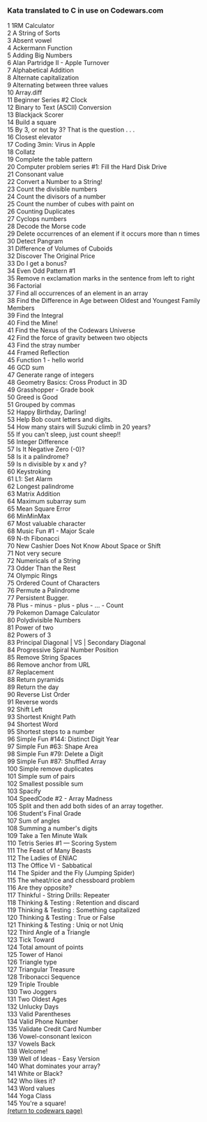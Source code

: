 <!-- For more details see [GitHub Flavored Markdown](https://guides.github.com/features/mastering-markdown/). -->

### Kata translated to C in use on Codewars.com

<!-- eventually these could be ranked by solves and live updated -->
<!-- <a href="http://example.com/" target="_blank">Hello, world!</a> -->
<!-- [1RM Calculator](https://www.codewars.com/kata/595bbea8a930ac0b91000130){:target="_blank"} -->
1  1RM Calculator<br>
2  A String of Sorts<br>
3  Absent vowel<br>
4  Ackermann Function <br>
5  Adding Big Numbers<br>
6  Alan Partridge II - Apple Turnover<br>
7  Alphabetical Addition<br>
8  Alternate capitalization<br>
9  Alternating between three values<br>
10  Array.diff<br>
11  Beginner Series #2 Clock<br>
12  Binary to Text (ASCII) Conversion<br>
13  Blackjack Scorer<br>
14  Build a square<br>
15  By 3, or not by 3? That is the question . . .<br>
16  Closest elevator<br>
17  Coding 3min: Virus in Apple<br>
18  Collatz<br>
19  Complete the table pattern<br>
20  Computer problem series #1: Fill the Hard Disk Drive<br>
21  Consonant value<br>
22  Convert a Number to a String!<br>
23  Count the divisible numbers<br>
24  Count the divisors of a number<br>
25  Count the number of cubes with paint on<br>
26  Counting Duplicates<br>
27  Cyclops numbers<br>
28  Decode the Morse code <br>
29  Delete occurrences of an element if it occurs more than n times<br>
30  Detect Pangram<br>
31  Difference of Volumes of Cuboids<br>
32  Discover The Original Price<br>
33  Do I get a bonus?<br>
34  Even Odd Pattern #1<br>
35  Remove n exclamation marks in the sentence from left to right<br>
36  Factorial<br>
37  Find all occurrences of an element in an array<br>
38  Find the Difference in Age between Oldest and Youngest Family Members<br>
39  Find the Integral<br>
40  Find the Mine!<br>
41  Find the Nexus of the Codewars Universe<br>
42  Find the force of gravity between two objects<br>
43  Find the stray number<br>
44  Framed Reflection<br>
45  Function 1 - hello world<br>
46  GCD sum <br>
47  Generate range of integers<br>
48  Geometry Basics: Cross Product in 3D<br>
49  Grasshopper - Grade book<br>
50  Greed is Good<br>
51  Grouped by commas<br>
52  Happy Birthday, Darling!<br>
53  Help Bob count letters and digits.<br>
54  How many stairs will Suzuki climb in 20 years?<br>
55  If you can't sleep, just count sheep!!<br>
56  Integer Difference<br>
57  Is It Negative Zero (-0)?<br>
58  Is it a palindrome?<br>
59  Is n divisible by x and y?<br>
60  Keystroking<br>
61  L1: Set Alarm<br>
62  Longest palindrome<br>
63  Matrix Addition<br>
64  Maximum subarray sum<br>
65  Mean Square Error<br>
66  MinMinMax<br>
67  Most valuable character<br>
68  Music Fun #1 - Major Scale<br>
69  N-th Fibonacci<br>
70  New Cashier Does Not Know About Space or Shift <br>
71  Not very secure<br>
72  Numericals of a String<br>
73  Odder Than the Rest<br>
74  Olympic Rings<br>
75  Ordered Count of Characters<br>
76  Permute a Palindrome<br>
77  Persistent Bugger.<br>
78  Plus - minus - plus - plus - ... - Count<br>
79  Pokemon Damage Calculator<br>
80  Polydivisible Numbers<br>
81  Power of two<br>
82  Powers of 3<br>
83  Principal Diagonal | VS | Secondary Diagonal<br>
84  Progressive Spiral Number Position<br>
85  Remove String Spaces<br>
86  Remove anchor from URL<br>
87  Replacement<br>
88  Return pyramids<br>
89  Return the day <br>
90  Reverse List Order<br>
91  Reverse words<br>
92  Shift Left<br>
93  Shortest Knight Path<br>
94  Shortest Word<br>
95  Shortest steps to a number<br>
96  Simple Fun #144: Distinct Digit Year<br>
97  Simple Fun #63: Shape Area<br>
98  Simple Fun #79: Delete a Digit<br>
99  Simple Fun #87: Shuffled Array<br>
100  Simple remove duplicates<br>
101  Simple sum of pairs<br>
102  Smallest possible sum <br>
103  Spacify<br>
104  SpeedCode #2 - Array Madness<br>
105  Split and then add both sides of an array together.<br>
106  Student's Final Grade<br>
107  Sum of angles<br>
108  Summing a number's digits<br>
109  Take a Ten Minute Walk<br>
110  Tetris Series #1 — Scoring System<br>
111  The Feast of Many Beasts<br>
112  The Ladies of ENIAC<br>
113  The Office VI - Sabbatical<br>
114  The Spider and the Fly (Jumping Spider)<br>
115  The wheat/rice and chessboard problem<br>
116  Are they opposite?<br>
117  Thinkful - String Drills: Repeater<br>
118  Thinking & Testing : Retention and discard<br>
119  Thinking & Testing : Something capitalized<br>
120  Thinking & Testing : True or False<br>
121  Thinking & Testing : Uniq or not Uniq<br>
122  Third Angle of a Triangle<br>
123  Tick Toward<br>
124  Total amount of points<br>
125  Tower of Hanoi<br>
126  Triangle type<br>
127  Triangular Treasure<br>
128  Tribonacci Sequence<br>
129  Triple Trouble<br>
130  Two Joggers<br>
131  Two Oldest Ages<br>
132  Unlucky Days<br>
133  Valid Parentheses<br>
134  Valid Phone Number<br>
135  Validate Credit Card Number<br>
136  Vowel-consonant lexicon<br>
137  Vowels Back<br>
138  Welcome!<br>
139  Well of Ideas - Easy Version<br>
140  What dominates your array?<br>
141  White or Black?<br>
142  Who likes it?<br>
143  Word values<br>
144  Yoga Class<br>
145  You're a square!<br>
<a href="https://rowcased.github.io/codewars.html#translator">(return to codewars page)</a>

<!--
<a href="https://rowcased.github.io/">(return to portfolio)</a>
<hr>
-->
